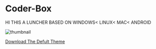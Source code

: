 # Coder-Box

HI THIS A LUNCHER BASED ON WINDOWS< LINUX< MAC< ANDROID


![thumbnail](https://user-images.githubusercontent.com/67579112/197989182-39b1c93d-eb52-49ab-bd08-2d2b39d56e17.png)

[Download The Defult Theme](https://github.com/DarkCode462/Coder-Box/blob/master/app/src/main/assets/MK_LIGHT.zip?raw=true)
